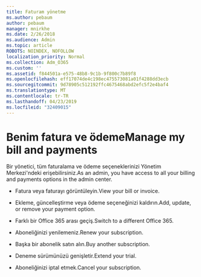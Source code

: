 ```yaml
---
title: Faturam yönetme
ms.author: pebaum
author: pebaum
manager: mnirkhe
ms.date: 2/26/2018
ms.audience: Admin
ms.topic: article
ROBOTS: NOINDEX, NOFOLLOW
localization_priority: Normal
ms.collection: Adm_O365
ms.custom: ''
ms.assetid: f844501a-e575-48b8-9c1b-9f800c7b89f8
ms.openlocfilehash: eff17074de4c198ec475573081a01f4288dd3ecb
ms.sourcegitcommit: 9d78905c512192ffc4675468abd2efc5f2e4baf4
ms.translationtype: MT
ms.contentlocale: tr-TR
ms.lasthandoff: 04/23/2019
ms.locfileid: "32409015"
---
```

# <a name="manage-my-bill-and-payments"></a><span data-ttu-id="3e688-102">Benim fatura ve ödeme</span><span class="sxs-lookup"><span data-stu-id="3e688-102">Manage my bill and payments</span></span>

<span data-ttu-id="3e688-103">Bir yönetici, tüm faturalama ve ödeme seçeneklerinizi Yönetim Merkezi'ndeki erişebilirsiniz.</span><span class="sxs-lookup"><span data-stu-id="3e688-103">As an admin, you have access to all your billing and payments options in the admin center.</span></span>
  
- <span data-ttu-id="3e688-104">Fatura veya faturayı görüntüleyin.</span><span class="sxs-lookup"><span data-stu-id="3e688-104">View your bill or invoice.</span></span>
    
- <span data-ttu-id="3e688-105">Ekleme, güncelleştirme veya ödeme seçeneğinizi kaldırın.</span><span class="sxs-lookup"><span data-stu-id="3e688-105">Add, update, or remove your payment option.</span></span>
    
- <span data-ttu-id="3e688-106">Farklı bir Office 365 arası geçiş.</span><span class="sxs-lookup"><span data-stu-id="3e688-106">Switch to a different Office 365.</span></span>
    
- <span data-ttu-id="3e688-107">Aboneliğinizi yenilemeniz.</span><span class="sxs-lookup"><span data-stu-id="3e688-107">Renew your subscription.</span></span>
    
- <span data-ttu-id="3e688-108">Başka bir abonelik satın alın.</span><span class="sxs-lookup"><span data-stu-id="3e688-108">Buy another subscription.</span></span>
    
- <span data-ttu-id="3e688-109">Deneme sürümünüzü genişletir.</span><span class="sxs-lookup"><span data-stu-id="3e688-109">Extend your trial.</span></span>
    
- <span data-ttu-id="3e688-110">Aboneliğinizi iptal etmek.</span><span class="sxs-lookup"><span data-stu-id="3e688-110">Cancel your subscription.</span></span>
    

